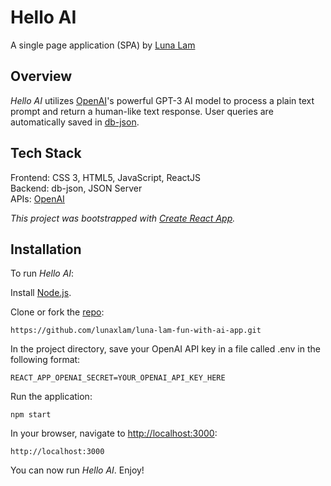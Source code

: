 # **Hello AI**
A single page application (SPA) by [Luna Lam](https://github.com/lunaxlam)

## **Overview**
*Hello AI* utilizes [OpenAI](https://openai.com/api/)'s powerful GPT-3 AI model to process a plain text prompt and return a human-like text response. User queries are automatically saved in [db-json](https://www.npmjs.com/package/db-json).

## **Tech Stack**
Frontend: CSS 3, HTML5, JavaScript, ReactJS <br />
Backend: db-json, JSON Server<br />
APIs: [OpenAI](https://openai.com/api/)

*This project was bootstrapped with [Create React App](https://github.com/facebook/create-react-app).*

## **Installation**
To run *Hello AI*:

Install [Node.js](https://nodejs.org/en/). 

Clone or fork the [repo](https://github.com/lunaxlam/luna-lam-fun-with-ai-app.git):
```
https://github.com/lunaxlam/luna-lam-fun-with-ai-app.git
```

In the project directory, save your OpenAI API key in a file called .env in the following format:
```
REACT_APP_OPENAI_SECRET=YOUR_OPENAI_API_KEY_HERE
```

Run the application:
```
npm start
```

In your browser, navigate to [http://localhost:3000](http://localhost:3000):
```
http://localhost:3000
```
You can now run *Hello AI*. Enjoy!

